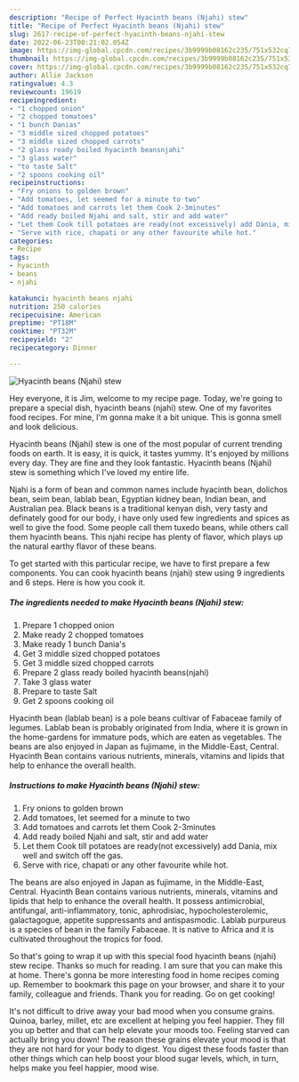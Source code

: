 ```yaml
---
description: "Recipe of Perfect Hyacinth beans (Njahi) stew"
title: "Recipe of Perfect Hyacinth beans (Njahi) stew"
slug: 2617-recipe-of-perfect-hyacinth-beans-njahi-stew
date: 2022-06-23T00:21:02.054Z
image: https://img-global.cpcdn.com/recipes/3b9999b08162c235/751x532cq70/hyacinth-beans-njahi-stew-recipe-main-photo.jpg
thumbnail: https://img-global.cpcdn.com/recipes/3b9999b08162c235/751x532cq70/hyacinth-beans-njahi-stew-recipe-main-photo.jpg
cover: https://img-global.cpcdn.com/recipes/3b9999b08162c235/751x532cq70/hyacinth-beans-njahi-stew-recipe-main-photo.jpg
author: Allie Jackson
ratingvalue: 4.3
reviewcount: 19619
recipeingredient:
- "1 chopped onion"
- "2 chopped tomatoes"
- "1 bunch Danias"
- "3 middle sized chopped potatoes"
- "3 middle sized chopped carrots"
- "2 glass ready boiled hyacinth beansnjahi"
- "3 glass water"
- "to taste Salt"
- "2 spoons cooking oil"
recipeinstructions:
- "Fry onions to golden brown"
- "Add tomatoes, let seemed for a minute to two"
- "Add tomatoes and carrots let them Cook 2-3minutes"
- "Add ready boiled Njahi and salt, stir and add water"
- "Let them Cook till potatoes are ready(not excessively) add Dania, mix well and switch off the gas."
- "Serve with rice, chapati or any other favourite while hot."
categories:
- Recipe
tags:
- hyacinth
- beans
- njahi

katakunci: hyacinth beans njahi 
nutrition: 250 calories
recipecuisine: American
preptime: "PT18M"
cooktime: "PT32M"
recipeyield: "2"
recipecategory: Dinner

---
```



![Hyacinth beans (Njahi) stew](https://img-global.cpcdn.com/recipes/3b9999b08162c235/751x532cq70/hyacinth-beans-njahi-stew-recipe-main-photo.jpg)

Hey everyone, it is Jim, welcome to my recipe page. Today, we're going to prepare a special dish, hyacinth beans (njahi) stew. One of my favorites food recipes. For mine, I'm gonna make it a bit unique. This is gonna smell and look delicious.

Hyacinth beans (Njahi) stew is one of the most popular of current trending foods on earth. It is easy, it is quick, it tastes yummy. It's enjoyed by millions every day. They are fine and they look fantastic. Hyacinth beans (Njahi) stew is something which I've loved my entire life.

Njahi is a form of bean and common names include hyacinth bean, dolichos bean, seim bean, lablab bean, Egyptian kidney bean, Indian bean, and Australian pea. Black beans is a traditional kenyan dish, very tasty and definately good for our body, i have only used few ingredients and spices as well to give the food. Some people call them tuxedo beans, while others call them hyacinth beans. This njahi recipe has plenty of flavor, which plays up the natural earthy flavor of these beans.


To get started with this particular recipe, we have to first prepare a few components. You can cook hyacinth beans (njahi) stew using 9 ingredients and 6 steps. Here is how you cook it.

<!--inarticleads1-->

##### The ingredients needed to make Hyacinth beans (Njahi) stew:

1. Prepare 1 chopped onion
1. Make ready 2 chopped tomatoes
1. Make ready 1 bunch Dania&#39;s
1. Get 3 middle sized chopped potatoes
1. Get 3 middle sized chopped carrots
1. Prepare 2 glass ready boiled hyacinth beans(njahi)
1. Take 3 glass water
1. Prepare to taste Salt
1. Get 2 spoons cooking oil


Hyacinth bean (lablab bean) is a pole beans cultivar of Fabaceae family of legumes. Lablab bean is probably originated from India, where it is grown in the home-gardens for immature pods, which are eaten as vegetables. The beans are also enjoyed in Japan as fujimame, in the Middle-East, Central. Hyacinth Bean contains various nutrients, minerals, vitamins and lipids that help to enhance the overall health. 

<!--inarticleads2-->

##### Instructions to make Hyacinth beans (Njahi) stew:

1. Fry onions to golden brown
1. Add tomatoes, let seemed for a minute to two
1. Add tomatoes and carrots let them Cook 2-3minutes
1. Add ready boiled Njahi and salt, stir and add water
1. Let them Cook till potatoes are ready(not excessively) add Dania, mix well and switch off the gas.
1. Serve with rice, chapati or any other favourite while hot.


The beans are also enjoyed in Japan as fujimame, in the Middle-East, Central. Hyacinth Bean contains various nutrients, minerals, vitamins and lipids that help to enhance the overall health. It possess antimicrobial, antifungal, anti-inflammatory, tonic, aphrodisiac, hypocholesterolemic, galactagogue, appetite suppressants and antispasmodic. Lablab purpureus is a species of bean in the family Fabaceae. It is native to Africa and it is cultivated throughout the tropics for food. 

So that's going to wrap it up with this special food hyacinth beans (njahi) stew recipe. Thanks so much for reading. I am sure that you can make this at home. There's gonna be more interesting food in home recipes coming up. Remember to bookmark this page on your browser, and share it to your family, colleague and friends. Thank you for reading. Go on get cooking!

It's not difficult to drive away your bad mood when you consume grains. Quinoa, barley, millet, etc are excellent at helping you feel happier. They fill you up better and that can help elevate your moods too. Feeling starved can actually bring you down! The reason these grains elevate your mood is that they are not hard for your body to digest. You digest these foods faster than other things which can help boost your blood sugar levels, which, in turn, helps make you feel happier, mood wise.
